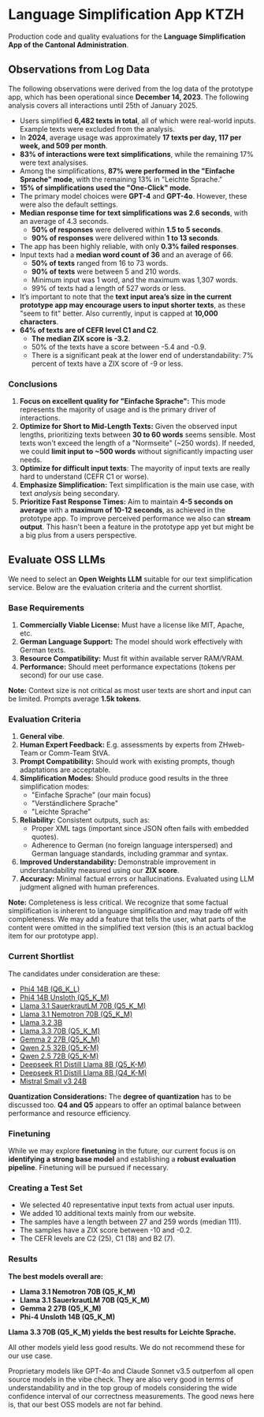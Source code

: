 # Language Simplification App KTZH

Production code and quality evaluations for the **Language Simplification App of the Cantonal Administration**.

## Observations from Log Data

The following observations were derived from the log data of the prototype app, which has been operational since **December 14, 2023**. The following analysis covers all interactions until 25th of January 2025.

- Users simplified **6,482 texts in total**, all of which were real-world inputs. Example texts were excluded from the analysis.
- In **2024**, average usage was approximately **17 texts per day, 117 per week, and 509 per month**.
- **83% of interactions were text simplifications**, while the remaining 17% were text analysises.
- Among the simplifications, **87% were performed in the "Einfache Sprache" mode**, with the remaining 13% in "Leichte Sprache."
- **15% of simplifications used the "One-Click" mode.**
- The primary model choices were **GPT-4** and **GPT-4o**. However, these were also the default settings.
- **Median response time for text simplifications was 2.6 seconds**, with an average of 4.3 seconds.  
  - **50% of responses** were delivered within **1.5 to 5 seconds**.
  - **90% of responses** were delivered within **1 to 13 seconds**.
- The app has been highly reliable, with only **0.3% failed responses**.
- Input texts had a **median word count of 36** and an average of 66.  
  - **50% of texts** ranged from 16 to 73 words.
  - **90% of texts** were between 5 and 210 words.
  - Minimum input was 1 word, and the maximum was 1,307 words.
  - 99% of texts had a length of 527 words or less.
- It’s important to note that the **text input area’s size in the current prototype app may encourage users to input shorter texts**, as these "seem to fit" better. Also currently, input is capped at **10,000 characters**.
- **64% of texts are of CEFR level C1 and C2**.
  - **The median ZIX score is -3.2**.
  - 50% of the texts have a score between -5.4 and -0.9.
  - There is a significant peak at the lower end of understandability: 7% percent of texts have a ZIX score of -9 or less.

### Conclusions

1. **Focus on excellent quality for "Einfache Sprache":** This mode represents the majority of usage and is the primary driver of interactions.
2. **Optimize for Short to Mid-Length Texts:** Given the observed input lengths, prioritizing texts between **30 to 60 words** seems sensible. Most texts won't exceed the length of a "Normseite" (~250 words). If needed, we could **limit input to ~500 words** without significantly impacting user needs.
3. **Optimize for difficult input texts**: The mayority of input texts are really hard to understand (CEFR C1 or worse).
3. **Emphasize Simplification:** Text simplification is the main use case, with text *analysis* being secondary.
4. **Prioritize Fast Response Times:** Aim to maintain **4-5 seconds on average** with a **maximum of 10-12 seconds**, as achieved in the prototype app. To improve perceived performance we also can **stream output**. This hasn't been a feature in the prototype app yet but might be a big plus from a users perspective.

## Evaluate OSS LLMs

We need to select an **Open Weights LLM** suitable for our text simplification service. Below are the evaluation criteria and the current shortlist.

### Base Requirements

1. **Commercially Viable License:** Must have a license like MIT, Apache, etc.
2. **German Language Support:** The model should work effectively with German texts.
3. **Resource Compatibility:** Must fit within available server RAM/VRAM.
4. **Performance:** Should meet performance expectations (tokens per second) for our use case.

**Note:** Context size is not critical as most user texts are short and input can be limited. Prompts average **1.5k tokens**.

### Evaluation Criteria

1. **General vibe**.
2. **Human Expert Feedback:** E.g. assessments by experts from ZHweb-Team or Comm-Team StVA.
3. **Prompt Compatibility:** Should work with existing prompts, though adaptations are acceptable.
4. **Simplification Modes:** Should produce good results in the three simplification modes:
   - "Einfache Sprache" (our main focus)
   - "Verständlichere Sprache"
   - "Leichte Sprache"
5. **Reliability:** Consistent outputs, such as:
   - Proper XML tags (important since JSON often fails with embedded quotes).
   - Adherence to German (no foreign language interspersed) and German language standards, including grammar and syntax.
6. **Improved Understandability:** Demonstrable improvement in understandability measured using our **ZIX score**.
7. **Accuracy:** Minimal factual errors or hallucinations. Evaluated using LLM judgment aligned with human preferences.

**Note:** Completeness is less critical. We recognize that some factual simplification is inherent to language simplification and may trade off with completeness. We may add a feature that tells the user, what parts of the content were omitted in the simplified text version (this is an actual backlog item for our prototype app).

### Current Shortlist

The candidates under consideration are these:

- [Phi4 14B (Q6_K_L)](https://huggingface.co/bartowski/phi-4-GGUF)
- [Phi4 14B Unsloth (Q5_K_M)](https://huggingface.co/unsloth/phi-4-GGUF)
- [Llama 3.1 SauerkrautLM 70B (Q5_K_M)](https://huggingface.co/mradermacher/Llama-3.1-SauerkrautLM-70b-Instruct-GGUF)
- [Llama 3.1 Nemotron 70B (Q5_K_M)](https://huggingface.co/bartowski/Llama-3.1-Nemotron-70B-Instruct-HF-GGUF)
- [Llama 3.2 3B](https://huggingface.co/bartowski/Llama-3.2-3B-Instruct-GGUF)
- [Llama 3.3 70B (Q5_K_M)](https://huggingface.co/bartowski/Llama-3.3-70B-Instruct-GGUF)
- [Gemma 2 27B (Q5_K_M)](https://huggingface.co/bartowski/gemma-2-27b-it-GGUF)
- [Qwen 2.5 32B (Q5_K-M)](https://huggingface.co/bartowski/Qwen2.5-32B-Instruct-GGUF)
- [Qwen 2.5 72B (Q5_K-M)](https://huggingface.co/bartowski/EVA-Qwen2.5-72B-v0.2-GGUF)
- [Deepseek R1 Distill Llama 8B (Q5_K-M)](https://huggingface.co/unsloth/DeepSeek-R1-Distill-Llama-8B-GGUF)
- [Deepseek R1 Distill Llama 8B (Q4_K-M)](https://huggingface.co/unsloth/DeepSeek-R1-Distill-Llama-70B-GGUF)
- [Mistral Small v3 24B](https://huggingface.co/mistralai/Mistral-Small-24B-Instruct-2501)

**Quantization Considerations:** The **degree of quantization** has to be discussed too. **Q4 and Q5** appears to offer an optimal balance between performance and resource efficiency.

### Finetuning

While we may explore **finetuning** in the future, our current focus is on **identifying a strong base model** and establishing a **robust evaluation pipeline**. Finetuning will be pursued if necessary.

### Creating a Test Set

- We selected 40 representative input texts from actual user inputs.
- We added 10 additional texts mainly from our website.
- The samples have a length between 27 and 259 words (median 111).
- The samples have a ZIX score between -10 and -0.2.
- The CEFR levels are C2 (25), C1 (18) and B2 (7).

### Results

**The best models overall are:**

- **Llama 3.1 Nemotron 70B (Q5_K_M)**
- **Llama 3.1 SauerkrautLM 70B (Q5_K_M)**
- **Gemma 2 27B (Q5_K_M)**
- **Phi-4 Unsloth 14B (Q5_K_M)**

**Llama 3.3 70B (Q5_K_M) yields the best results for Leichte Sprache.**

All other models yield less good results. We do not recommend these for our use case.

Proprietary models like GPT-4o and Claude Sonnet v3.5 outperfom all open source models in the vibe check. They are also very good in terms of understandability and in the top group of models considering the wide confidence interval of our correctness measurements. The good news here is, that our best OSS models are not far behind.
